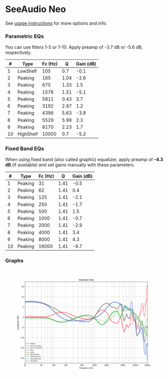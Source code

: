 # SeeAudio Neo
See [usage instructions](https://github.com/jaakkopasanen/AutoEq#usage) for more options and info.

### Parametric EQs
You can use filters 1-5 or 1-10. Apply preamp of -3.7 dB or -5.6 dB, respectively.

|   # | Type      |   Fc (Hz) |    Q |   Gain (dB) |
|-----|-----------|-----------|------|-------------|
|   1 | LowShelf  |       105 | 0.7  |        -0.1 |
|   2 | Peaking   |       165 | 1.04 |        -2.6 |
|   3 | Peaking   |       675 | 1.33 |         1.5 |
|   4 | Peaking   |      1576 | 1.51 |        -5.1 |
|   5 | Peaking   |      5811 | 0.43 |         3.7 |
|   6 | Peaking   |      3192 | 2.87 |         1.2 |
|   7 | Peaking   |      4396 | 5.63 |        -3.8 |
|   8 | Peaking   |      5529 | 5.99 |         2.3 |
|   9 | Peaking   |      8170 | 2.23 |         1.7 |
|  10 | HighShelf |     10000 | 0.7  |        -5.2 |

### Fixed Band EQs
When using fixed band (also called graphic) equalizer, apply preamp of **-4.3 dB** (if available) and set gains manually with these parameters.

|   # | Type    |   Fc (Hz) |    Q |   Gain (dB) |
|-----|---------|-----------|------|-------------|
|   1 | Peaking |        31 | 1.41 |        -0.5 |
|   2 | Peaking |        62 | 1.41 |         0.4 |
|   3 | Peaking |       125 | 1.41 |        -2.1 |
|   4 | Peaking |       250 | 1.41 |        -1.7 |
|   5 | Peaking |       500 | 1.41 |         1.5 |
|   6 | Peaking |      1000 | 1.41 |        -0.7 |
|   7 | Peaking |      2000 | 1.41 |        -2.9 |
|   8 | Peaking |      4000 | 1.41 |         3.4 |
|   9 | Peaking |      8000 | 1.41 |         4.3 |
|  10 | Peaking |     16000 | 1.41 |        -8.7 |

### Graphs
![](./SeeAudio%20Neo.png)
